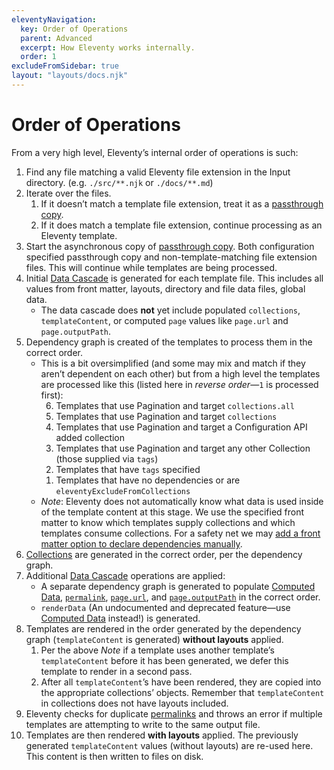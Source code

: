 ```yaml
---
eleventyNavigation:
  key: Order of Operations
  parent: Advanced
  excerpt: How Eleventy works internally.
  order: 1
excludeFromSidebar: true
layout: "layouts/docs.njk"
---
```

# Order of Operations

From a very high level, Eleventy’s internal order of operations is such:

1. Find any file matching a valid Eleventy file extension in the Input directory. (e.g. `./src/**.njk` or `./docs/**.md`)
1. Iterate over the files.
	1. If it doesn’t match a template file extension, treat it as a [passthrough copy](/docs/copy/).
	1. If it does match a template file extension, continue processing as an Eleventy template.
1. Start the asynchronous copy of [passthrough copy](/docs/copy/). Both configuration specified passthrough copy and non-template-matching file extension files. This will continue while templates are being processed.
1. Initial [Data Cascade](/docs/data-cascade/) is generated for each template file. This includes all values from front matter, layouts, directory and file data files, global data.
	* The data cascade does **not** yet include populated `collections`, `templateContent`, or computed `page` values like `page.url` and `page.outputPath`. <!-- Template.js -> getTemplateMapEntries -->
1. Dependency graph is created of the templates to process them in the correct order. <!-- TemplateMap.js -->
	* This is a bit oversimplified (and some may mix and match if they aren’t dependent on each other) but from a high level the templates are processed like this (listed here in _reverse order_—`1` is processed first):
		<ol reversed>
			<li>Templates that use Pagination and target <code>collections.all</code></li>
			<li>Templates that use Pagination and target <code>collections</code></li>
			<li>Templates that use Pagination and target a Configuration API added collection</li>
			<li>Templates that use Pagination and target any other Collection (those supplied via <code>tags</code>)</li>
			<li>Templates that have <code>tags</code> specified</li>
			<li>Templates that have no dependencies or are <code>eleventyExcludeFromCollections</code></li>
		</ol>
	* _Note_: Eleventy does not automatically know what data is used inside of the template content at this stage. We use the specified front matter to know which templates supply collections and which templates consume collections. For a safety net we may [add a front matter option to declare dependencies manually](https://github.com/11ty/eleventy/issues/975).
1. [Collections](/docs/collections/) are generated in the correct order, per the dependency graph.
1. Additional [Data Cascade](/docs/data-cascade/) operations are applied: <!-- Template.js -> getTemplates -->
	* A separate dependency graph is generated to populate [Computed Data](/docs/data-computed/), [`permalink`](/docs/permalinks/), [`page.url`](/docs/data-eleventy-supplied/), and [`page.outputPath`](/docs/data-eleventy-supplied/) in the correct order.
	* `renderData` (An undocumented and deprecated feature—use [Computed Data](/docs/data-computed/) instead!) is generated.
1. Templates are rendered in the order generated by the dependency graph (`templateContent` is generated) **without layouts** applied.
	1. Per the above _Note_ if a template uses another template’s `templateContent` before it has been generated, we defer this template to render in a second pass.
	1. After all `templateContent`’s have been rendered, they are copied into the appropriate collections’ objects. Remember that `templateContent` in collections does not have layouts included.
1. Eleventy checks for duplicate [permalinks](/docs/permalinks/) and throws an error if multiple templates are attempting to write to the same output file.
1. Templates are then rendered **with layouts** applied. The previously generated `templateContent` values (without layouts) are re-used here. This content is then written to files on disk.
